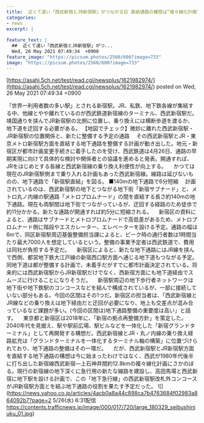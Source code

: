 ```yaml
---
title:  近くて遠い「西武新宿とJR新宿駅」がつながる日 直結通路の構想は“複々線化計画”の置き土産  
categories:
- news
excerpt: |
  
feature_text: |
  ##  近くて遠い「西武新宿とJR新宿駅」がつ...
  Wed, 26 May 2021 07:49:34  +0900
feature_image: "https://picsum.photos/2560/600?image=733"
image: "https://picsum.photos/2560/600?image=733"
---
```


[https://asahi.5ch.net/test/read.cgi/newsplus/1621982974/](https://asahi.5ch.net/test/read.cgi/newsplus/1621982974/)
posted on Wed, 26 May 2021 07:49:34  +0900

<!--more-->

「世界一利用者数の多い駅」とされる新宿駅。JR、私鉄、地下鉄各線が集結する中、他線とやや離れているのが西武鉄道新宿線のターミナル、西武新宿駅だ。靖国通りを挟んでJR新宿駅の北側に位置し、乗り換えには横断歩道を渡るか、地下道を迂回する必要がある。 【地図でチェック】微妙に離れた西武新宿駅・JR新宿駅の位置関係と、新たに整備する予定の通路 　その西武新宿駅とJR・東京メトロ新宿駅方面を直結する地下通路を整備する計画が動き出した。地元・新宿区が都市計画変更手続きに着手したのを受け、西武鉄道は4月26日、通路の早期実現に向けて具体的な検討や関係者との協議を進めると発表。開通すれば、JRをはじめとする各線と西武新宿線の乗り換え利便性が向上する。 　かつては現在のJR新宿駅側まで乗り入れる計画もあった西武新宿線。線路は延びないものの、地下通路で「新宿駅直結」を図る。 ■140mの地下通路で6分短縮 　計画されているのは、西武新宿駅の地下とつながる地下街「新宿サブナード」と、メトロ丸ノ内線の駅通路「メトロプロムナード」の間を直結する長さ約140mの地下通路。現在も両駅間は地下街でつながっているが、迂回する経路のため徒歩で約11分かかる。新たな通路が開通すれば約5分に短縮される。 　新宿区の資料によると、通路はサブナードとメトロプロムナードで高低差があるため、メトロプロムナード側に階段やエスカレーター、エレベーターを設ける予定。通路の幅は6mで、同区新宿駅周辺基盤整備担当課によると、ピーク時の通行者数は1時間当たり最大7000人を想定しているという。整備の事業予定者は西武鉄道で、費用は同社が負担する予定だ。 　新宿区によると、新たな地下通路にはJR線を挟んで西側、都営地下鉄大江戸線の新宿西口駅方面へ通じる地下道もつながる予定。同地下道は都が整備する計画で、未着手だがすでに都市計画決定されている。将来的には西武新宿駅からJR新宿駅だけでなく、西新宿方面にも地下道経由でスムーズに行けることになりそうだ。 　新宿駅周辺の地下歩行者ネットワークは地下街や地下鉄駅のコンコースなどを結んで構成されているが、一部に接続していない部分もある。今回の区間はその1つだ。新宿区の担当者は、「西武新宿線とJR線などの乗り換えは地下経由だと迂回が必要になり、地上も交差点が混み合っているなど課題が多い。(今回の区間は)地下通路整備の重要度は高い」と話す。 　東京都と新宿区は2018年に、「新宿の拠点再整備方針」を策定した。2040年代を見据え、駅や駅前広場、駅ビルなどを一体化した「新宿グランドターミナル」として再開発する構想だ。西武新宿線とJR・丸ノ内線の乗り換え経路拡充は「グランドターミナルを一体化するターミナル軸の構築」に位置づけられており、地下通路の整備はその一環だ。 　だが、西武新宿駅とJR新宿駅方面を直結する地下通路の構想は今に始まったわけではなく、西武が1980年代後半に打ち出した新宿線西武新宿—上石神井間約12.8kmの複々線化計画にさかのぼる。現行の新宿線の地下深くに急行用の新たな線路を建設し、高田馬場と西武新宿に地下駅を設ける計画で、この「地下急行線」の西武新宿駅改札外コンコースがJR新宿駅方面とを結ぶ地下通路の役割を果たす予定だった。 ![](https://news.yahoo.co.jp/articles/4acb0a8a44c898ca7b4763684f02983a864092b7?page=2 5/26(水) 6:31配信 https://contents.trafficnews.jp/image/000/017/720/large_180329_seibushinjuku_01.jpg)
